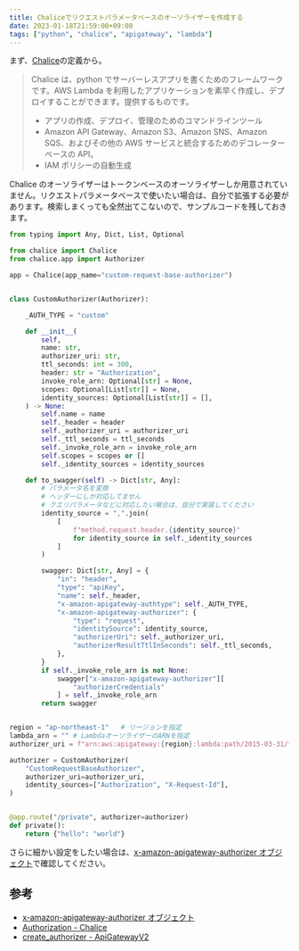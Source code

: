 ```yaml
---
title: Chaliceでリクエストパラメータベースのオーソライザーを作成する
date: 2023-01-18T21:59:00+09:00
tags: ["python", "chalice", "apigateway", "lambda"]
---
```


まず、[Chalice](https://aws.github.io/chalice/index.html)の定義から。

> Chalice は、python でサーバーレスアプリを書くためのフレームワークです。AWS Lambda を利用したアプリケーションを素早く作成し、デプロイすることができます。提供するものです。
>
> - アプリの作成、デプロイ、管理のためのコマンドラインツール
> - Amazon API Gateway、Amazon S3、Amazon SNS、Amazon SQS、およびその他の AWS サービスと統合するためのデコレーターベースの API。
> - IAM ポリシーの自動生成

Chalice のオーソライザーはトークンベースのオーソライザーしか用意されていません。リクエストパラメータベースで使いたい場合は、自分で拡張する必要があります。検索しまくっても全然出てこないので、サンプルコードを残しておきます。

```python
from typing import Any, Dict, List, Optional

from chalice import Chalice
from chalice.app import Authorizer

app = Chalice(app_name="custom-request-base-authorizer")


class CustomAuthorizer(Authorizer):

    _AUTH_TYPE = "custom"

    def __init__(
        self,
        name: str,
        authorizer_uri: str,
        ttl_seconds: int = 300,
        header: str = "Authorization",
        invoke_role_arn: Optional[str] = None,
        scopes: Optional[List[str]] = None,
        identity_sources: Optional[List[str]] = [],
    ) -> None:
        self.name = name
        self._header = header
        self._authorizer_uri = authorizer_uri
        self._ttl_seconds = ttl_seconds
        self._invoke_role_arn = invoke_role_arn
        self.scopes = scopes or []
        self._identity_sources = identity_sources

    def to_swagger(self) -> Dict[str, Any]:
        # パラメータ名を変換
        # ヘッダーにしか対応してません
        # クエリパラメータなどに対応したい場合は、自分で実装してください
        identity_source = ",".join(
            [
                f"method.request.header.{identity_source}"
                for identity_source in self._identity_sources
            ]
        )

        swagger: Dict[str, Any] = {
            "in": "header",
            "type": "apiKey",
            "name": self._header,
            "x-amazon-apigateway-authtype": self._AUTH_TYPE,
            "x-amazon-apigateway-authorizer": {
                "type": "request",
                "identitySource": identity_source,
                "authorizerUri": self._authorizer_uri,
                "authorizerResultTtlInSeconds": self._ttl_seconds,
            },
        }
        if self._invoke_role_arn is not None:
            swagger["x-amazon-apigateway-authorizer"][
                "authorizerCredentials"
            ] = self._invoke_role_arn
        return swagger


region = "ap-northeast-1"   # リージョンを指定
lambda_arn = "" # LambdaオーソライザーのARNを指定
authorizer_uri = f"arn:aws:apigateway:{region}:lambda:path/2015-03-31/functions/{lambda_arn}/invocations"

authorizer = CustomAuthorizer(
    "CustomRequestBaseAuthorizer",
    authorizer_uri=authorizer_uri,
    identity_sources=["Authorization", "X-Request-Id"],
)


@app.route("/private", authorizer=authorizer)
def private():
    return {"hello": "world"}
```

さらに細かい設定をしたい場合は、[x-amazon-apigateway-authorizer オブジェクト](https://docs.aws.amazon.com/ja_jp/apigateway/latest/developerguide/api-gateway-swagger-extensions-authorizer.html)で確認してください。

## 参考

- [x-amazon-apigateway-authorizer オブジェクト](https://docs.aws.amazon.com/ja_jp/apigateway/latest/developerguide/api-gateway-swagger-extensions-authorizer.html)
- [Authorization - Chalice](https://aws.github.io/chalice/api.html#authorization)
- [create_authorizer - ApiGatewayV2](https://boto3.amazonaws.com/v1/documentation/api/latest/reference/services/apigatewayv2.html#ApiGatewayV2.Client.create_authorizer)
